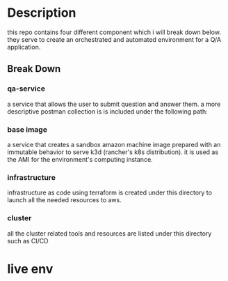 # Description

this repo contains four different component which i will break down below. they serve to create an orchestrated and automated environment for a Q/A application.
## Break Down

### qa-service

a service that allows the user to submit question and answer them. a more descriptive postman collection is is included under the following path:
### base image

a service that creates a sandbox amazon machine image prepared with an immutable behavior to serve k3d (rancher's k8s distribution). it is used as the AMI for the environment's computing instance.
### infrastructure

infrastructure as code using terraform is created under this directory to launch all the needed resources to aws.
### cluster

all the cluster related tools and resources are listed under this directory such as CI/CD
# live env
